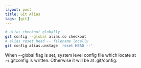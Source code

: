 ```yaml
---
layout: post
title: Git Alias
tags: [git]
---
```


```bash
# alias checkout globally
git config --global alias.co checkout
# alias reset head -- filename locally
git config alias.unstage 'reset HEAD --'
```

When --global flag is set, system level config file which locate at ~/.gitconfig is written. Otherwise it will be at .git/config.
